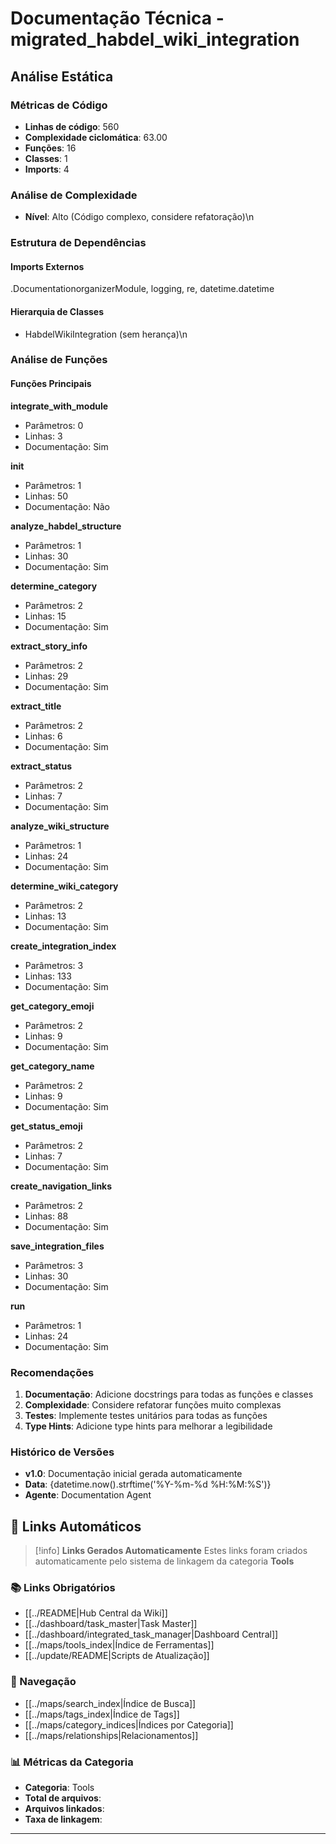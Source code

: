 # Documentação Técnica - migrated_habdel_wiki_integration

## Análise Estática

### Métricas de Código
- **Linhas de código**: 560
- **Complexidade ciclomática**: 63.00
- **Funções**: 16
- **Classes**: 1
- **Imports**: 4

### Análise de Complexidade
- **Nível**: Alto (Código complexo, considere refatoração)\n
### Estrutura de Dependências

#### Imports Externos
.DocumentationorganizerModule, logging, re, datetime.datetime

#### Hierarquia de Classes
- HabdelWikiIntegration (sem herança)\n
### Análise de Funções

#### Funções Principais
**integrate_with_module**
- Parâmetros: 0
- Linhas: 3
- Documentação: Sim

**__init__**
- Parâmetros: 1
- Linhas: 50
- Documentação: Não

**analyze_habdel_structure**
- Parâmetros: 1
- Linhas: 30
- Documentação: Sim

**determine_category**
- Parâmetros: 2
- Linhas: 15
- Documentação: Sim

**extract_story_info**
- Parâmetros: 2
- Linhas: 29
- Documentação: Sim

**extract_title**
- Parâmetros: 2
- Linhas: 6
- Documentação: Sim

**extract_status**
- Parâmetros: 2
- Linhas: 7
- Documentação: Sim

**analyze_wiki_structure**
- Parâmetros: 1
- Linhas: 24
- Documentação: Sim

**determine_wiki_category**
- Parâmetros: 2
- Linhas: 13
- Documentação: Sim

**create_integration_index**
- Parâmetros: 3
- Linhas: 133
- Documentação: Sim

**get_category_emoji**
- Parâmetros: 2
- Linhas: 9
- Documentação: Sim

**get_category_name**
- Parâmetros: 2
- Linhas: 9
- Documentação: Sim

**get_status_emoji**
- Parâmetros: 2
- Linhas: 7
- Documentação: Sim

**create_navigation_links**
- Parâmetros: 2
- Linhas: 88
- Documentação: Sim

**save_integration_files**
- Parâmetros: 3
- Linhas: 30
- Documentação: Sim

**run**
- Parâmetros: 1
- Linhas: 24
- Documentação: Sim

### Recomendações

1. **Documentação**: Adicione docstrings para todas as funções e classes
2. **Complexidade**: Considere refatorar funções muito complexas
3. **Testes**: Implemente testes unitários para todas as funções
4. **Type Hints**: Adicione type hints para melhorar a legibilidade

### Histórico de Versões

- **v1.0**: Documentação inicial gerada automaticamente
- **Data**: {datetime.now().strftime('%Y-%m-%d %H:%M:%S')}
- **Agente**: Documentation Agent


## 🔗 **Links Automáticos**

> [!info] **Links Gerados Automaticamente**
> Estes links foram criados automaticamente pelo sistema de linkagem da categoria **Tools**

### **📚 Links Obrigatórios**
- [[../README|Hub Central da Wiki]]
- [[../dashboard/task_master|Task Master]]
- [[../dashboard/integrated_task_manager|Dashboard Central]]
- [[../maps/tools_index|Índice de Ferramentas]]
- [[../update/README|Scripts de Atualização]]

### **🧭 Navegação**
- [[../maps/search_index|Índice de Busca]]
- [[../maps/tags_index|Índice de Tags]]
- [[../maps/category_indices|Índices por Categoria]]
- [[../maps/relationships|Relacionamentos]]

### **📊 Métricas da Categoria**
- **Categoria**: Tools
- **Total de arquivos**: <!-- Contador automático -->
- **Arquivos linkados**: <!-- Contador automático -->
- **Taxa de linkagem**: <!-- Percentual automático -->

---

